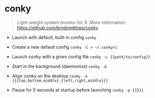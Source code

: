 # conky
> Light-weight system monitor for X.
> More information: <https://github.com/brndnmtthws/conky>.

- Launch with default, built-in config
`conky`

- Create a new default config
`conky -C > ~/.conkyrc`

- Launch conky with a given config file
`conky -c {{path/to/config}}`

- Start in the background (daemonize)
`conky -d`

- Align conky on the desktop
`conky -a {{{top,bottom,middle}_{left,right,middle}}}`

- Pause for 5 seconds at startup before launching
`conky -p {{5}}`
